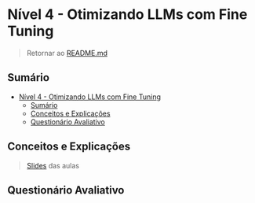 # Nível 4 - Otimizando LLMs com Fine Tuning

> Retornar ao [README.md](../../../README.md)

## Sumário

- [Nível 4 - Otimizando LLMs com Fine Tuning](#nível-4---otimizando-llms-com-fine-tuning)
  - [Sumário](#sumário)
  - [Conceitos e Explicações](#conceitos-e-explicações)
  - [Questionário Avaliativo](#questionário-avaliativo)

## Conceitos e Explicações

> [Slides](../pdf/n4.pdf) das aulas

## Questionário Avaliativo
